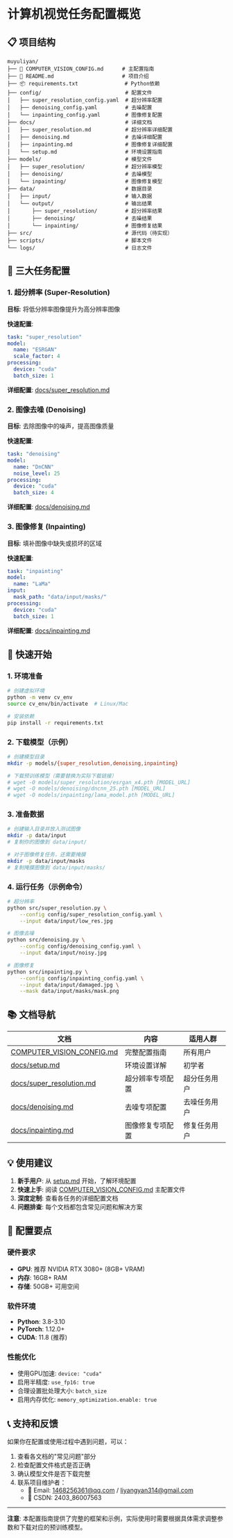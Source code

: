 # 计算机视觉任务配置概览

## 📋 项目结构

```
muyuliyan/
├── 📖 COMPUTER_VISION_CONFIG.md      # 主配置指南
├── 📄 README.md                      # 项目介绍
├── 📦 requirements.txt               # Python依赖
├── config/                           # 配置文件
│   ├── super_resolution_config.yaml  # 超分辨率配置
│   ├── denoising_config.yaml         # 去噪配置  
│   └── inpainting_config.yaml        # 图像修复配置
├── docs/                             # 详细文档
│   ├── super_resolution.md           # 超分辨率详细配置
│   ├── denoising.md                  # 去噪详细配置
│   ├── inpainting.md                 # 图像修复详细配置
│   └── setup.md                      # 环境设置指南
├── models/                           # 模型文件
│   ├── super_resolution/             # 超分辨率模型
│   ├── denoising/                    # 去噪模型
│   └── inpainting/                   # 图像修复模型
├── data/                             # 数据目录
│   ├── input/                        # 输入数据
│   └── output/                       # 输出结果
│       ├── super_resolution/         # 超分辨率结果
│       ├── denoising/                # 去噪结果
│       └── inpainting/               # 图像修复结果
├── src/                              # 源代码（待实现）
├── scripts/                          # 脚本文件
└── logs/                             # 日志文件
```

## 🎯 三大任务配置

### 1. 超分辨率 (Super-Resolution)
**目标**: 将低分辨率图像提升为高分辨率图像

**快速配置**:
```yaml
task: "super_resolution"
model:
  name: "ESRGAN"
  scale_factor: 4
processing:
  device: "cuda"
  batch_size: 1
```

**详细配置**: [docs/super_resolution.md](docs/super_resolution.md)

### 2. 图像去噪 (Denoising)  
**目标**: 去除图像中的噪声，提高图像质量

**快速配置**:
```yaml
task: "denoising"
model:
  name: "DnCNN" 
  noise_level: 25
processing:
  device: "cuda"
  batch_size: 4
```

**详细配置**: [docs/denoising.md](docs/denoising.md)

### 3. 图像修复 (Inpainting)
**目标**: 填补图像中缺失或损坏的区域

**快速配置**:
```yaml
task: "inpainting"
model:
  name: "LaMa"
input:
  mask_path: "data/input/masks/"
processing:
  device: "cuda"
  batch_size: 1
```

**详细配置**: [docs/inpainting.md](docs/inpainting.md)

## 🚀 快速开始

### 1. 环境准备
```bash
# 创建虚拟环境
python -m venv cv_env
source cv_env/bin/activate  # Linux/Mac

# 安装依赖
pip install -r requirements.txt
```

### 2. 下载模型（示例）
```bash
# 创建模型目录
mkdir -p models/{super_resolution,denoising,inpainting}

# 下载预训练模型（需要替换为实际下载链接）
# wget -O models/super_resolution/esrgan_x4.pth [MODEL_URL]
# wget -O models/denoising/dncnn_25.pth [MODEL_URL]  
# wget -O models/inpainting/lama_model.pth [MODEL_URL]
```

### 3. 准备数据
```bash
# 创建输入目录并放入测试图像
mkdir -p data/input
# 复制你的图像到 data/input/

# 对于图像修复任务，还需要掩膜
mkdir -p data/input/masks
# 复制掩膜图像到 data/input/masks/
```

### 4. 运行任务（示例命令）
```bash
# 超分辨率
python src/super_resolution.py \
    --config config/super_resolution_config.yaml \
    --input data/input/low_res.jpg

# 图像去噪  
python src/denoising.py \
    --config config/denoising_config.yaml \
    --input data/input/noisy.jpg

# 图像修复
python src/inpainting.py \
    --config config/inpainting_config.yaml \
    --input data/input/damaged.jpg \
    --mask data/input/masks/mask.png
```

## 📚 文档导航

| 文档 | 内容 | 适用人群 |
|------|------|----------|
| [COMPUTER_VISION_CONFIG.md](COMPUTER_VISION_CONFIG.md) | 完整配置指南 | 所有用户 |
| [docs/setup.md](docs/setup.md) | 环境设置详解 | 初学者 |
| [docs/super_resolution.md](docs/super_resolution.md) | 超分辨率专项配置 | 超分任务用户 |
| [docs/denoising.md](docs/denoising.md) | 去噪专项配置 | 去噪任务用户 |
| [docs/inpainting.md](docs/inpainting.md) | 图像修复专项配置 | 修复任务用户 |

## 💡 使用建议

1. **新手用户**: 从 [setup.md](docs/setup.md) 开始，了解环境配置
2. **快速上手**: 阅读 [COMPUTER_VISION_CONFIG.md](COMPUTER_VISION_CONFIG.md) 主配置文件
3. **深度定制**: 查看各任务的详细配置文档
4. **问题排查**: 每个文档都包含常见问题和解决方案

## 🔧 配置要点

### 硬件要求
- **GPU**: 推荐 NVIDIA RTX 3080+ (8GB+ VRAM)
- **内存**: 16GB+ RAM  
- **存储**: 50GB+ 可用空间

### 软件环境
- **Python**: 3.8-3.10
- **PyTorch**: 1.12.0+
- **CUDA**: 11.8 (推荐)

### 性能优化
- 使用GPU加速: `device: "cuda"`
- 启用半精度: `use_fp16: true`
- 合理设置批处理大小: `batch_size`
- 启用内存优化: `memory_optimization.enable: true`

## 📞 支持和反馈

如果你在配置或使用过程中遇到问题，可以：

1. 查看各文档的"常见问题"部分
2. 检查配置文件格式是否正确
3. 确认模型文件是否下载完整
4. 联系项目维护者：
   - 📧 Email: 1468256361@qq.com / liyangyan314@gmail.com
   - 💬 CSDN: 2403_86007563

---

**注意**: 本配置指南提供了完整的框架和示例，实际使用时需要根据具体需求调整参数和下载对应的预训练模型。